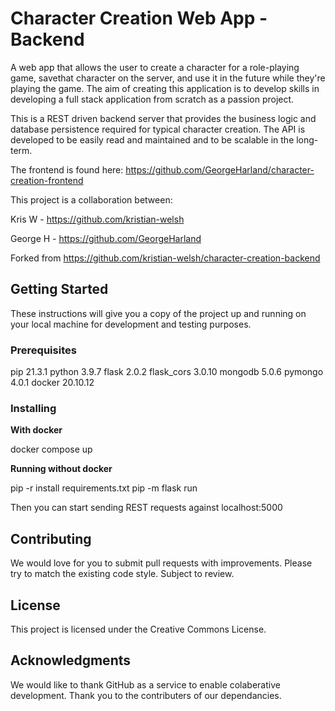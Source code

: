 # Character Creation Web App - Backend

A web app that allows the user to create a character for a role-playing game, savethat character on the server, and use it in the future while they're playing the game.
The aim of creating this application is to develop skills in developing a full stack application from scratch as a passion project.

This is a REST driven backend server that provides the business logic and database persistence required for typical character creation.
The API is developed to be easily read and maintained and to be scalable in the long-term.

The frontend is found here: https://github.com/GeorgeHarland/character-creation-frontend

This project is a collaboration between:

Kris W - https://github.com/kristian-welsh

George H - https://github.com/GeorgeHarland

Forked from https://github.com/kristian-welsh/character-creation-backend

## Getting Started

These instructions will give you a copy of the project up and running on your local machine for development and testing purposes.

### Prerequisites

pip 21.3.1
python 3.9.7
flask 2.0.2
flask_cors 3.0.10
mongodb 5.0.6
pymongo 4.0.1
docker 20.10.12

### Installing

**With docker**

docker compose up

**Running without docker**

pip -r install requirements.txt
pip -m flask run

Then you can start sending REST requests against localhost:5000

## Contributing

We would love for you to submit pull requests with improvements.
Please try to match the existing code style.
Subject to review.

## License

This project is licensed under the Creative Commons License.

## Acknowledgments

We would like to thank GitHub as a service to enable colaberative development.
Thank you to the contributers of our dependancies.
